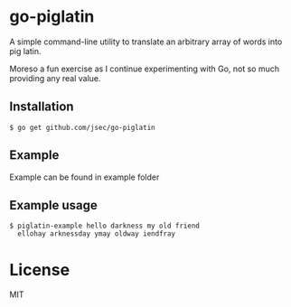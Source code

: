 # go-piglatin

 A simple command-line utility to translate an arbitrary array of words into pig latin.

 Moreso a fun exercise as I continue experimenting with Go, not so much providing any real value.

## Installation

```
$ go get github.com/jsec/go-piglatin
```

## Example

Example can be found in example folder

## Example usage

```
$ piglatin-example hello darkness my old friend
  ellohay arknessday ymay oldway iendfray
``` 

# License

 MIT
